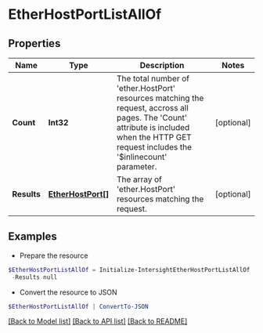 # EtherHostPortListAllOf
## Properties

Name | Type | Description | Notes
------------ | ------------- | ------------- | -------------
**Count** | **Int32** | The total number of &#39;ether.HostPort&#39; resources matching the request, accross all pages. The &#39;Count&#39; attribute is included when the HTTP GET request includes the &#39;$inlinecount&#39; parameter. | [optional] 
**Results** | [**EtherHostPort[]**](EtherHostPort.md) | The array of &#39;ether.HostPort&#39; resources matching the request. | [optional] 

## Examples

- Prepare the resource
```powershell
$EtherHostPortListAllOf = Initialize-IntersightEtherHostPortListAllOf  -Count null `
 -Results null
```

- Convert the resource to JSON
```powershell
$EtherHostPortListAllOf | ConvertTo-JSON
```

[[Back to Model list]](../README.md#documentation-for-models) [[Back to API list]](../README.md#documentation-for-api-endpoints) [[Back to README]](../README.md)

